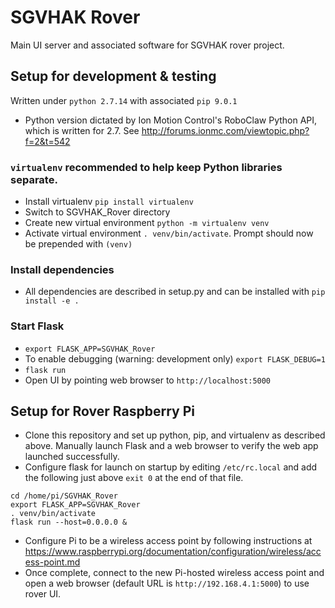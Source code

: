 # SGVHAK Rover
Main UI server and associated software for SGVHAK rover project.

Setup for development & testing
---
Written under `python 2.7.14` with associated `pip 9.0.1`
- Python version dictated by Ion Motion Control's RoboClaw Python API, which is written for 2.7. See http://forums.ionmc.com/viewtopic.php?f=2&t=542

### `virtualenv` recommended to help keep Python libraries separate.
- Install virtualenv `pip install virtualenv`
- Switch to SGVHAK_Rover directory
- Create new virtual environment `python -m virtualenv venv`
- Activate virtual environment `. venv/bin/activate`. Prompt should now be prepended with `(venv)`
  
### Install dependencies
- All dependencies are described in setup.py and can be installed with `pip install -e .`

### Start Flask
- `export FLASK_APP=SGVHAK_Rover`
- To enable debugging (warning: development only) `export FLASK_DEBUG=1`
- `flask run`
- Open UI by pointing web browser to `http://localhost:5000`

Setup for Rover Raspberry Pi
---

- Clone this repository and set up python, pip, and virtualenv as described above. Manually launch Flask and a web browser to verify the web app launched successfully.
- Configure flask for launch on startup by editing `/etc/rc.local` and add the following just above `exit 0` at the end of that file.
```
cd /home/pi/SGVHAK_Rover
export FLASK_APP=SGVHAK_Rover
. venv/bin/activate
flask run --host=0.0.0.0 &
```
- Configure Pi to be a wireless access point by following instructions at https://www.raspberrypi.org/documentation/configuration/wireless/access-point.md
- Once complete, connect to the new Pi-hosted wireless access point and open a web browser (default URL is `http://192.168.4.1:5000`) to use rover UI.
